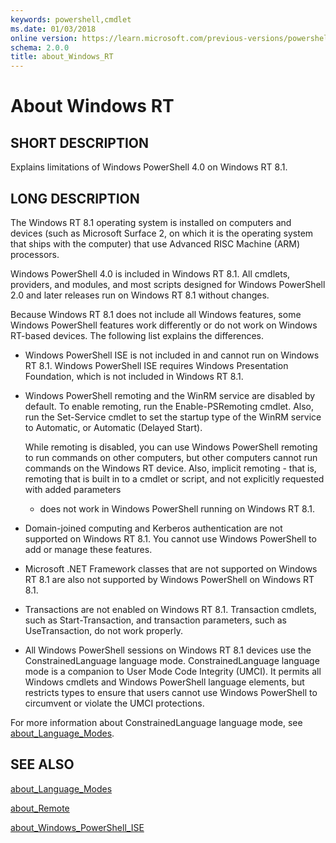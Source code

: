 ```yaml
---
keywords: powershell,cmdlet
ms.date: 01/03/2018
online version: https://learn.microsoft.com/previous-versions/powershell/module/microsoft.powershell.core/about/about_windows_rt?view=powershell-4.0&WT.mc_id=ps-gethelp
schema: 2.0.0
title: about_Windows_RT
---
```


# About Windows RT

## SHORT DESCRIPTION

Explains limitations of  Windows PowerShell 4.0 on Windows RT 8.1.

## LONG DESCRIPTION

The Windows RT 8.1 operating system is installed on computers and devices
(such as Microsoft Surface 2, on which it is the operating system that ships
with the computer) that use Advanced RISC Machine (ARM) processors.

Windows PowerShell 4.0 is included in Windows RT 8.1. All cmdlets, providers,
and modules, and most scripts designed for Windows PowerShell 2.0 and later
releases run on Windows RT 8.1 without changes.

Because Windows RT 8.1 does not include all Windows features, some Windows
PowerShell features work differently or do not work on Windows RT-based
devices. The following list explains the differences.

- Windows PowerShell ISE is not included in and cannot run on Windows RT 8.1.
  Windows PowerShell ISE requires Windows Presentation Foundation, which is not
  included in Windows RT 8.1.

- Windows PowerShell remoting and the WinRM service are disabled by default.
  To enable remoting, run the Enable-PSRemoting cmdlet. Also, run the
  Set-Service cmdlet to set the startup type of the WinRM service to Automatic,
  or Automatic (Delayed Start).

  While remoting is disabled, you can use Windows PowerShell remoting to run
  commands on other computers, but other computers cannot run commands on the
  Windows RT device. Also, implicit remoting - that is, remoting that is built
  in to a cmdlet or script, and not explicitly requested with added parameters
  - does not work in Windows PowerShell running on Windows RT 8.1.

- Domain-joined computing and Kerberos authentication are not supported on
  Windows RT 8.1. You cannot use Windows PowerShell to add or manage these
  features.

- Microsoft .NET Framework classes that are not supported on Windows RT 8.1
  are also not supported by Windows PowerShell on Windows RT 8.1.

- Transactions are not enabled on Windows RT 8.1. Transaction cmdlets, such
  as Start-Transaction, and transaction parameters, such as UseTransaction, do
  not work properly.

- All Windows PowerShell sessions on Windows RT 8.1 devices use the
  ConstrainedLanguage language mode. ConstrainedLanguage language mode is a
  companion to User Mode Code Integrity (UMCI). It permits all Windows cmdlets
  and Windows PowerShell language elements, but restricts types to ensure that
  users cannot use Windows PowerShell to circumvent or violate the UMCI
  protections.

For more information about ConstrainedLanguage language mode, see
[about_Language_Modes](about_Language_Modes.md).

## SEE ALSO

[about_Language_Modes](about_Language_Modes.md)

[about_Remote](about_Remote.md)

[about_Windows_PowerShell_ISE](about_Windows_PowerShell_ISE.md)
